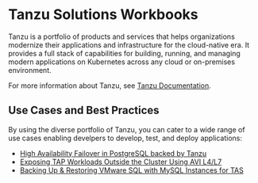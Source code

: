 # Tanzu Solutions Workbooks

Tanzu is a portfolio of products and services that helps organizations modernize their applications and infrastructure for the cloud-native era. It provides a full stack of capabilities for building, running, and managing modern applications on Kubernetes across any cloud or on-premises environment.

For more information about Tanzu, see [Tanzu Documentation](https://docs.vmware.com/en/VMware-Tanzu/index.html).

## Use Cases and Best Practices

By using the diverse portfolio of Tanzu, you can cater to a wide range of use cases enabling develpers to develop, test, and deploy applications:

- [High Availability Failover in PostgreSQL backed by Tanzu](./postgres-sql.md)
- [Exposing TAP Workloads Outside the Cluster Using AVI L4/L7](../solution-workbooks/tap-workloads-avi-l4-l7.md)
- [Backing Up & Restoring VMware SQL with MySQL Instances for TAS](../solution-workbooks/backup-vmwaresql-tas.md)

